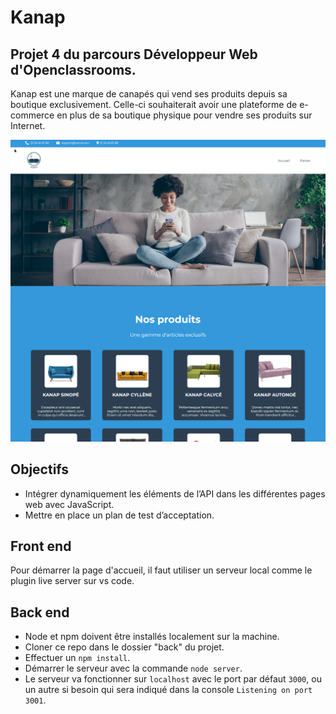 # Kanap

## Projet 4 du parcours Développeur Web d'Openclassrooms.

Kanap est une marque de canapés qui vend ses produits depuis sa boutique exclusivement.
Celle-ci souhaiterait avoir une plateforme de e-commerce en plus de sa boutique physique pour
vendre ses produits sur Internet.

![Maquette](front/images/sample.png)

## Objectifs

- Intégrer dynamiquement les éléments de l’API dans les différentes pages web avec JavaScript.
- Mettre en place un plan de test d’acceptation.

## Front end

Pour démarrer la page d'accueil, il faut utiliser un serveur local comme le plugin live server sur vs code.

## Back end

- Node et npm doivent être installés localement sur la machine.
- Cloner ce repo dans le dossier "back" du projet.
- Effectuer un `npm install`.
- Démarrer le serveur avec la commande `node server`.
- Le serveur va fonctionner sur `localhost` avec le port par défaut `3000`, ou un autre si besoin qui sera indiqué dans la console `Listening on port 3001`.
